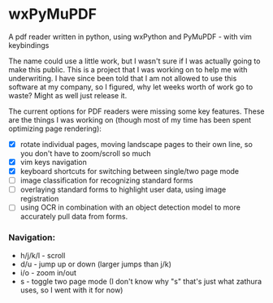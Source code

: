 # wxPyMuPDF
A pdf reader written in python, using wxPython and PyMuPDF - with vim keybindings

The name could use a little work, but I wasn't sure if I was actually going to make this public. This is a project that I was working on to help me with underwriting. I have since been told that I am not allowed to use this software at my company, so I figured, why let weeks worth of work go to waste? Might as well just release it.

The current options for PDF readers were missing some key features. These are the things I was working on (though most of my time has been spent optimizing page rendering):

- [x] rotate individual pages, moving landscape pages to their own line, so you don't have to zoom/scroll so much
- [x] vim keys navigation
- [x] keyboard shortcuts for switching between single/two page mode
- [ ] image classification for recognizing standard forms
- [ ] overlaying standard forms to highlight user data, using image registration
- [ ] using OCR in combination with an object detection model to more accurately pull data from forms.

### Navigation:
- h/j/k/l - scroll
- d/u - jump up or down (larger jumps than j/k)
- i/o - zoom in/out
- s - toggle two page mode (I don't know why "s" that's just what zathura uses, so I went with it for now)
